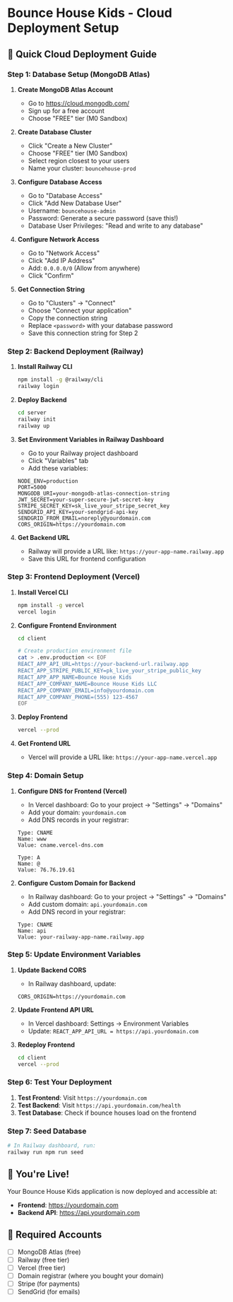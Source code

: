# Bounce House Kids - Cloud Deployment Setup

## 🎯 Quick Cloud Deployment Guide

### Step 1: Database Setup (MongoDB Atlas)

1. **Create MongoDB Atlas Account**
   - Go to https://cloud.mongodb.com/
   - Sign up for a free account
   - Choose "FREE" tier (M0 Sandbox)

2. **Create Database Cluster**
   - Click "Create a New Cluster"
   - Choose "FREE" tier (M0 Sandbox)
   - Select region closest to your users
   - Name your cluster: `bouncehouse-prod`

3. **Configure Database Access**
   - Go to "Database Access"
   - Click "Add New Database User"
   - Username: `bouncehouse-admin`
   - Password: Generate a secure password (save this!)
   - Database User Privileges: "Read and write to any database"

4. **Configure Network Access**
   - Go to "Network Access"
   - Click "Add IP Address"
   - Add: `0.0.0.0/0` (Allow from anywhere)
   - Click "Confirm"

5. **Get Connection String**
   - Go to "Clusters" → "Connect"
   - Choose "Connect your application"
   - Copy the connection string
   - Replace `<password>` with your database password
   - Save this connection string for Step 2

### Step 2: Backend Deployment (Railway)

1. **Install Railway CLI**
   ```bash
   npm install -g @railway/cli
   railway login
   ```

2. **Deploy Backend**
   ```bash
   cd server
   railway init
   railway up
   ```

3. **Set Environment Variables in Railway Dashboard**
   - Go to your Railway project dashboard
   - Click "Variables" tab
   - Add these variables:

   ```
   NODE_ENV=production
   PORT=5000
   MONGODB_URI=your-mongodb-atlas-connection-string
   JWT_SECRET=your-super-secure-jwt-secret-key
   STRIPE_SECRET_KEY=sk_live_your_stripe_secret_key
   SENDGRID_API_KEY=your-sendgrid-api-key
   SENDGRID_FROM_EMAIL=noreply@yourdomain.com
   CORS_ORIGIN=https://yourdomain.com
   ```

4. **Get Backend URL**
   - Railway will provide a URL like: `https://your-app-name.railway.app`
   - Save this URL for frontend configuration

### Step 3: Frontend Deployment (Vercel)

1. **Install Vercel CLI**
   ```bash
   npm install -g vercel
   vercel login
   ```

2. **Configure Frontend Environment**
   ```bash
   cd client
   
   # Create production environment file
   cat > .env.production << EOF
   REACT_APP_API_URL=https://your-backend-url.railway.app
   REACT_APP_STRIPE_PUBLIC_KEY=pk_live_your_stripe_public_key
   REACT_APP_APP_NAME=Bounce House Kids
   REACT_APP_COMPANY_NAME=Bounce House Kids LLC
   REACT_APP_COMPANY_EMAIL=info@yourdomain.com
   REACT_APP_COMPANY_PHONE=(555) 123-4567
   EOF
   ```

3. **Deploy Frontend**
   ```bash
   vercel --prod
   ```

4. **Get Frontend URL**
   - Vercel will provide a URL like: `https://your-app-name.vercel.app`

### Step 4: Domain Setup

1. **Configure DNS for Frontend (Vercel)**
   - In Vercel dashboard: Go to your project → "Settings" → "Domains"
   - Add your domain: `yourdomain.com`
   - Add DNS records in your registrar:

   ```
   Type: CNAME
   Name: www
   Value: cname.vercel-dns.com

   Type: A
   Name: @
   Value: 76.76.19.61
   ```

2. **Configure Custom Domain for Backend**
   - In Railway dashboard: Go to your project → "Settings" → "Domains"
   - Add custom domain: `api.yourdomain.com`
   - Add DNS record in your registrar:

   ```
   Type: CNAME
   Name: api
   Value: your-railway-app-name.railway.app
   ```

### Step 5: Update Environment Variables

1. **Update Backend CORS**
   - In Railway dashboard, update:
   ```
   CORS_ORIGIN=https://yourdomain.com
   ```

2. **Update Frontend API URL**
   - In Vercel dashboard: Settings → Environment Variables
   - Update: `REACT_APP_API_URL = https://api.yourdomain.com`

3. **Redeploy Frontend**
   ```bash
   cd client
   vercel --prod
   ```

### Step 6: Test Your Deployment

1. **Test Frontend**: Visit `https://yourdomain.com`
2. **Test Backend**: Visit `https://api.yourdomain.com/health`
3. **Test Database**: Check if bounce houses load on the frontend

### Step 7: Seed Database

```bash
# In Railway dashboard, run:
railway run npm run seed
```

## 🎉 You're Live!

Your Bounce House Kids application is now deployed and accessible at:
- **Frontend**: https://yourdomain.com
- **Backend API**: https://api.yourdomain.com

## 📝 Required Accounts

- [ ] MongoDB Atlas (free)
- [ ] Railway (free tier)
- [ ] Vercel (free tier)
- [ ] Domain registrar (where you bought your domain)
- [ ] Stripe (for payments)
- [ ] SendGrid (for emails) 